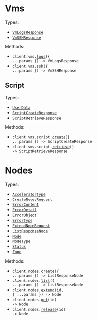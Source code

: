 # Vms

Types:

- <code><a href="./src/resources/vms/vms.ts">VmLogsResponse</a></code>
- <code><a href="./src/resources/vms/vms.ts">VmSSHResponse</a></code>

Methods:

- <code title="get /v0/vms/logs2">client.vms.<a href="./src/resources/vms/vms.ts">logs</a>({ ...params }) -> VmLogsResponse</code>
- <code title="get /v0/vms/ssh">client.vms.<a href="./src/resources/vms/vms.ts">ssh</a>({ ...params }) -> VmSSHResponse</code>

## Script

Types:

- <code><a href="./src/resources/vms/script.ts">UserData</a></code>
- <code><a href="./src/resources/vms/script.ts">ScriptCreateResponse</a></code>
- <code><a href="./src/resources/vms/script.ts">ScriptRetrieveResponse</a></code>

Methods:

- <code title="post /v0/vms/script">client.vms.script.<a href="./src/resources/vms/script.ts">create</a>({ ...params }) -> ScriptCreateResponse</code>
- <code title="get /v0/vms/script">client.vms.script.<a href="./src/resources/vms/script.ts">retrieve</a>() -> ScriptRetrieveResponse</code>

# Nodes

Types:

- <code><a href="./src/resources/nodes.ts">AcceleratorType</a></code>
- <code><a href="./src/resources/nodes.ts">CreateNodesRequest</a></code>
- <code><a href="./src/resources/nodes.ts">ErrorContent</a></code>
- <code><a href="./src/resources/nodes.ts">ErrorDetail</a></code>
- <code><a href="./src/resources/nodes.ts">ErrorObject</a></code>
- <code><a href="./src/resources/nodes.ts">ErrorType</a></code>
- <code><a href="./src/resources/nodes.ts">ExtendNodeRequest</a></code>
- <code><a href="./src/resources/nodes.ts">ListResponseNode</a></code>
- <code><a href="./src/resources/nodes.ts">Node</a></code>
- <code><a href="./src/resources/nodes.ts">NodeType</a></code>
- <code><a href="./src/resources/nodes.ts">Status</a></code>
- <code><a href="./src/resources/nodes.ts">Zone</a></code>

Methods:

- <code title="post /v1/nodes">client.nodes.<a href="./src/resources/nodes.ts">create</a>({ ...params }) -> ListResponseNode</code>
- <code title="get /v1/nodes">client.nodes.<a href="./src/resources/nodes.ts">list</a>({ ...params }) -> ListResponseNode</code>
- <code title="patch /v1/nodes/{id}/extend">client.nodes.<a href="./src/resources/nodes.ts">extend</a>(id, { ...params }) -> Node</code>
- <code title="get /v1/nodes/{id}">client.nodes.<a href="./src/resources/nodes.ts">get</a>(id) -> Node</code>
- <code title="patch /v1/nodes/{id}/release">client.nodes.<a href="./src/resources/nodes.ts">release</a>(id) -> Node</code>
